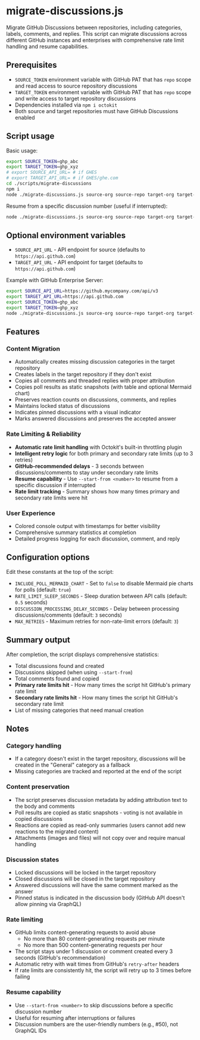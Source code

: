 # migrate-discussions.js

Migrate GitHub Discussions between repositories, including categories, labels, comments, and replies. This script can migrate discussions across different GitHub instances and enterprises with comprehensive rate limit handling and resume capabilities.

## Prerequisites

- `SOURCE_TOKEN` environment variable with GitHub PAT that has `repo` scope and read access to source repository discussions
- `TARGET_TOKEN` environment variable with GitHub PAT that has `repo` scope and write access to target repository discussions
- Dependencies installed via `npm i octokit`
- Both source and target repositories must have GitHub Discussions enabled

## Script usage

Basic usage:

```bash
export SOURCE_TOKEN=ghp_abc
export TARGET_TOKEN=ghp_xyz
# export SOURCE_API_URL= # if GHES
# export TARGET_API_URL= # if GHES/ghe.com
cd ./scripts/migrate-discussions
npm i
node ./migrate-discussions.js source-org source-repo target-org target-repo
```

Resume from a specific discussion number (useful if interrupted):

```bash
node ./migrate-discussions.js source-org source-repo target-org target-repo --start-from 50
```

## Optional environment variables

- `SOURCE_API_URL` - API endpoint for source (defaults to `https://api.github.com`)
- `TARGET_API_URL` - API endpoint for target (defaults to `https://api.github.com`)

Example with GitHub Enterprise Server:

```bash
export SOURCE_API_URL=https://github.mycompany.com/api/v3
export TARGET_API_URL=https://api.github.com
export SOURCE_TOKEN=ghp_abc
export TARGET_TOKEN=ghp_xyz
node ./migrate-discussions.js source-org source-repo target-org target-repo
```

## Features

### Content Migration

- Automatically creates missing discussion categories in the target repository
- Creates labels in the target repository if they don't exist
- Copies all comments and threaded replies with proper attribution
- Copies poll results as static snapshots (with table and optional Mermaid chart)
- Preserves reaction counts on discussions, comments, and replies
- Maintains locked status of discussions
- Indicates pinned discussions with a visual indicator
- Marks answered discussions and preserves the accepted answer

### Rate Limiting & Reliability

- **Automatic rate limit handling** with Octokit's built-in throttling plugin
- **Intelligent retry logic** for both primary and secondary rate limits (up to 3 retries)
- **GitHub-recommended delays** - 3 seconds between discussions/comments to stay under secondary rate limits
- **Resume capability** - Use `--start-from <number>` to resume from a specific discussion if interrupted
- **Rate limit tracking** - Summary shows how many times primary and secondary rate limits were hit

### User Experience

- Colored console output with timestamps for better visibility
- Comprehensive summary statistics at completion
- Detailed progress logging for each discussion, comment, and reply

## Configuration options

Edit these constants at the top of the script:

- `INCLUDE_POLL_MERMAID_CHART` - Set to `false` to disable Mermaid pie charts for polls (default: `true`)
- `RATE_LIMIT_SLEEP_SECONDS` - Sleep duration between API calls (default: `0.5` seconds)
- `DISCUSSION_PROCESSING_DELAY_SECONDS` - Delay between processing discussions/comments (default: `3` seconds)
- `MAX_RETRIES` - Maximum retries for non-rate-limit errors (default: `3`)

## Summary output

After completion, the script displays comprehensive statistics:

- Total discussions found and created
- Discussions skipped (when using `--start-from`)
- Total comments found and copied
- **Primary rate limits hit** - How many times the script hit GitHub's primary rate limit
- **Secondary rate limits hit** - How many times the script hit GitHub's secondary rate limit
- List of missing categories that need manual creation

## Notes

### Category handling

- If a category doesn't exist in the target repository, discussions will be created in the "General" category as a fallback
- Missing categories are tracked and reported at the end of the script

### Content preservation

- The script preserves discussion metadata by adding attribution text to the body and comments
- Poll results are copied as static snapshots - voting is not available in copied discussions
- Reactions are copied as read-only summaries (users cannot add new reactions to the migrated content)
- Attachments (images and files) will not copy over and require manual handling

### Discussion states

- Locked discussions will be locked in the target repository
- Closed discussions will be closed in the target repository
- Answered discussions will have the same comment marked as the answer
- Pinned status is indicated in the discussion body (GitHub API doesn't allow pinning via GraphQL)

### Rate limiting

- GitHub limits content-generating requests to avoid abuse
  - No more than 80 content-generating requests per minute
  - No more than 500 content-generating requests per hour
- The script stays under 1 discussion or comment created every 3 seconds (GitHub's recommendation)
- Automatic retry with wait times from GitHub's `retry-after` headers
- If rate limits are consistently hit, the script will retry up to 3 times before failing

### Resume capability

- Use `--start-from <number>` to skip discussions before a specific discussion number
- Useful for resuming after interruptions or failures
- Discussion numbers are the user-friendly numbers (e.g., #50), not GraphQL IDs
